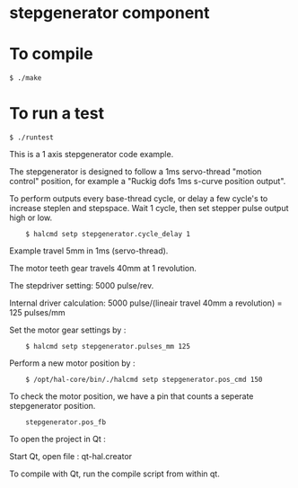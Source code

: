 # stepgenerator component

# To compile
	$ ./make

# To run a test
	$ ./runtest

This is a 1 axis stepgenerator code example.

The stepgenerator is designed to follow a 1ms servo-thread "motion control" position, for example a "Ruckig dofs 1ms s-curve position output".



To perform outputs every base-thread cycle, or delay a few cycle's to increase steplen and stepspace.
Wait 1 cycle, then set stepper pulse output high or low.

        $ halcmd setp stepgenerator.cycle_delay 1


Example travel 5mm in 1ms (servo-thread).

The motor teeth gear travels 40mm at 1 revolution.

The stepdriver setting: 5000 pulse/rev.

Internal driver calculation:
5000 pulse/(lineair travel 40mm a revolution) = 125 pulses/mm

Set the motor gear settings by :

        $ halcmd setp stepgenerator.pulses_mm 125
	
Perform a new motor position by :	
 
        $ /opt/hal-core/bin/./halcmd setp stepgenerator.pos_cmd 150
 	
To check the motor position, we have a pin that counts a seperate stepgenerator position.	

        stepgenerator.pos_fb
	
To open the project in Qt :

Start Qt, open file : qt-hal.creator

To compile with Qt, run the compile script from within qt.



